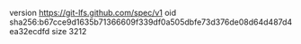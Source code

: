 version https://git-lfs.github.com/spec/v1
oid sha256:b67cce9d1635b71366609f339df0a505dbfe73d376de08d64d487d4ea32ecdfd
size 3212
